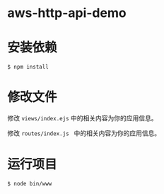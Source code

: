 # aws-http-api-demo

# 安装依赖

```shell
$ npm install
```
# 修改文件

修改 `views/index.ejs` 中的相关内容为你的应用信息。

修改 `routes/index.js ` 中的相关内容为你的应用信息。

# 运行项目

```shell
$ node bin/www
```
